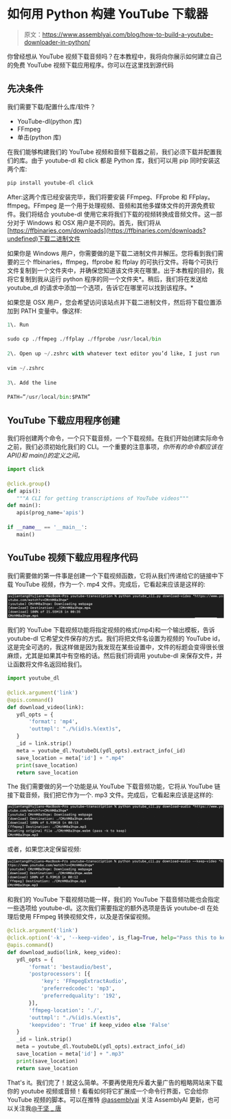 # 如何用 Python 构建 YouTube 下载器

> 原文：<https://www.assemblyai.com/blog/how-to-build-a-youtube-downloader-in-python/>

你曾经想从 YouTube 视频下载音频吗？在本教程中，我将向你展示如何建立自己的免费 YouTube 视频下载应用程序。你可以在这里找到源代码

## 先决条件

我们需要下载/配置什么库/软件？

*   YouTube-dl(python 库)
*   FFmpeg
*   单击(python 库)

在我们能够构建我们的 YouTube 视频和音频下载器之前，我们必须下载并配置我们的库。由于 youtube-dl 和 click 都是 Python 库，我们可以用 pip 同时安装这两个库:

```py
pip install youtube-dl click
```

‍After:这两个库已经安装完毕，我们将要安装 FFmpeg、FFprobe 和 FFplay。ffmpeg。FFmpeg 是一个用于处理视频、音频和其他多媒体文件的开源免费软件。我们将结合 youtube-dl 使用它来将我们下载的视频转换成音频文件。这一部分对于 Windows 和 OSX 用户是不同的。首先，我们将从[https://ffbinaries.com/downloads](https://ffbinaries.com/downloads?undefined)下载二进制文件

如果你是 Windows 用户，你需要做的是下载二进制文件并解压。您将看到我们需要的三个 ffbinaries，ffmpeg，ffprobe 和 ffplay 的可执行文件。将每个可执行文件复制到一个文件夹中，并确保您知道该文件夹在哪里。出于本教程的目的，我将它复制到我从运行 python 程序的同一个文件夹*。稍后，我们将在发送给 youtube_dl 的请求中添加一个选项，告诉它在哪里可以找到该程序。*

如果您是 OSX 用户，您会希望访问该站点并下载二进制文件，然后将下载位置添加到 PATH 变量中。像这样:

```py
1\. Run

sudo cp ./ffmpeg ./ffplay ./ffprobe /usr/local/bin

2\. Open up ~/.zshrc with whatever text editor you’d like, I just run 

vim ~/.zshrc

3\. Add the line 

PATH=”/usr/local/bin:$PATH”
```

## YouTube 下载应用程序创建

我们将创建两个命令，一个只下载音频，一个下载视频。在我们开始创建实际命令之前，我们必须初始化我们的 CLI。一个重要的注意事项，*你所有的命令都应该在 API()和 main()的定义之间。*

```py
import click

@click.group()
def apis():
   """A CLI for getting transcriptions of YouTube videos"""
def main():
   apis(prog_name='apis')

if __name__ == '__main__':
   main()
```

## YouTube 视频下载应用程序代码

我们需要做的第一件事是创建一个下载视频函数，它将从我们传递给它的链接中下载 YouTube 视频，作为一个. mp4 文件。完成后，它看起来应该是这样的:

![](img/f7e5b028ff4f94dc92ecce0466bbe043.png)

我们的 YouTube 下载视频功能将指定视频的格式(mp4)和一个输出模板，告诉 youtube-dl 它希望文件保存的方式。我们将把文件名设置为视频的 YouTube id，这是完全可选的，我这样做是因为我发现在某些设置中，文件的标题会变得很长很麻烦，尤其是如果其中有空格的话。然后我们将调用 youtube-dl 来保存文件，并让函数将文件名返回给我们。

```py
import youtube_dl

@click.argument('link')
@apis.command()
def download_video(link):
   ydl_opts = {
       'format': 'mp4',
       'outtmpl': "./%(id)s.%(ext)s",
   }
   _id = link.strip()
   meta = youtube_dl.YoutubeDL(ydl_opts).extract_info(_id)
   save_location = meta['id'] + ".mp4"
   print(save_location)
   return save_location
```

‍The 我们需要做的另一个功能是从 YouTube 下载音频功能，它将从 YouTube 链接下载音频，我们把它作为一个. mp3 文件。完成后，它看起来应该是这样的:

![](img/9427930a1caef68e4b094da76ae1fc61.png)

或者，如果您决定保留视频:

![](img/1fdc976300d4089714e6e9aa7daff313.png)

和我们的 YouTube 下载视频功能一样，我们的 YouTube 下载音频功能也会指定一些选项给 youtube-dl。这次我们需要指定的额外选项是告诉 youtube-dl 在处理后使用 FFmpeg 转换视频文件，以及是否保留视频。

```py
@click.argument('link')
@click.option('-k', '--keep-video', is_flag=True, help="Pass this to keep the video")
@apis.command()
def download_audio(link, keep_video):
   ydl_opts = {
       'format': 'bestaudio/best',
       'postprocessors': [{
           'key': 'FFmpegExtractAudio',
           'preferredcodec': 'mp3',
           'preferredquality': '192',
       }],
       'ffmpeg-location': './',
       'outtmpl': "./%(id)s.%(ext)s",
       'keepvideo': 'True' if keep_video else 'False'
   }
   _id = link.strip()
   meta = youtube_dl.YoutubeDL(ydl_opts).extract_info(_id)
   save_location = meta['id'] + ".mp3"
   print(save_location)
   return save_location
```

‍That's it。我们完了！就这么简单。不要再使用充斥着大量广告的粗略网站来下载你的 youtube 视频或音频！看看如何将它扩展成一个命令行界面，它会给你 YouTube 视频的脚本。可以在推特 [@assemblyai](https://twitter.com/AssemblyAI?undefined) 关注 AssemblyAI 更新，也可以关注我[@于坚 _ 唐](https://twitter.com/yujian_tang?undefined)